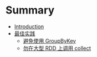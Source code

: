 # Summary

* [Introduction](README.md)
* [最佳实践](best_practices/README.md)
   * [避免使用 GroupByKey](best_practices/prefer_reducebykey_over_groupbykey.md)
   * [勿在大型 RDD 上调用 collect](best_practices/dont_call_collect_on_a_very_large_rdd.md)

